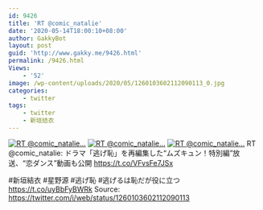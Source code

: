 ```yaml
---
id: 9426
title: 'RT @comic_natalie'
date: '2020-05-14T18:00:10+08:00'
author: GakkyBot
layout: post
guid: 'http://www.gakky.me/9426.html'
permalink: /9426.html
Views:
    - '52'
image: /wp-content/uploads/2020/05/1260103602112090113_0.jpg
categories:
    - twitter
tags:
    - twitter
    - 新垣结衣
---
```


[![RT @comic_natalie...](http://www.yui-aragaki.org/wp-content/uploads/2020/05/1260103602112090113_0.jpg)](http://www.yui-aragaki.org/wp-content/uploads/2020/05/1260103602112090113_0.jpg)
[![RT @comic_natalie...](http://www.yui-aragaki.org/wp-content/uploads/2020/05/1260103602112090113_1.jpg)](http://www.yui-aragaki.org/wp-content/uploads/2020/05/1260103602112090113_1.jpg)
[![RT @comic_natalie...](http://www.yui-aragaki.org/wp-content/uploads/2020/05/1260103602112090113_2.jpg)](http://www.yui-aragaki.org/wp-content/uploads/2020/05/1260103602112090113_2.jpg)
RT @comic\_natalie: ドラマ「逃げ恥」を再編集した“ムズキュン！特別編”放送、“恋ダンス”動画も公開
https://t.co/VFvsFe7JSx

 #新垣結衣 #星野源 #逃げ恥 #逃げるは恥だが役に立つ https://t.co/uyBbFyBWRk
Source: <https://twitter.com/i/web/status/1260103602112090113>
